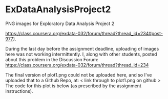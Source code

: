 # ExDataAnalysisProject2
PNG images for Exploratory Data Analysis Project 2

https://class.coursera.org/exdata-032/forum/thread?thread_id=234#post-977).

During the last day before the assignment deadline, uploading of images here was not working intermittently.
I, along with other students, posted about this problem in the Discussion Forum: https://class.coursera.org/exdata-032/forum/thread?thread_id=234

The final version of plot1.png could not be uploaded here, and so I've uploaded that to a Github Repo, at:
< link through to plot1.png on github >
The code for this plot is below (as prescribed by the assignment instructions).

